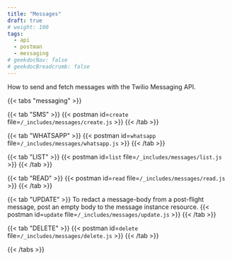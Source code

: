 ```yaml
---
title: "Messages"
draft: true
# weight: 100
tags:
  - api
  - postman
  - messaging
# geekdocNav: false
# geekdocBreadcrumb: false
---
```


How to send and fetch messages with the Twilio Messaging API.

{{< tabs "messaging" >}}

{{< tab "SMS" >}}
{{< postman id=`create` file=`/_includes/messages/create.js` >}}
{{< /tab >}}

{{< tab "WHATSAPP" >}}
{{< postman id=`whatsapp` file=`/_includes/messages/whatsapp.js` >}}
{{< /tab >}}

{{< tab "LIST" >}}
{{< postman id=`list` file=`/_includes/messages/list.js` >}}
{{< /tab >}}

{{< tab "READ" >}}
{{< postman id=`read` file=`/_includes/messages/read.js` >}}
{{< /tab >}}

{{< tab "UPDATE" >}}
To redact a message-body from a post-flight message, post an empty body to the message instance resource.
{{< postman id=`update` file=`/_includes/messages/update.js` >}}
{{< /tab >}}

{{< tab "DELETE" >}}
{{< postman id=`delete` file=`/_includes/messages/delete.js` >}}
{{< /tab >}}

{{< /tabs >}}
